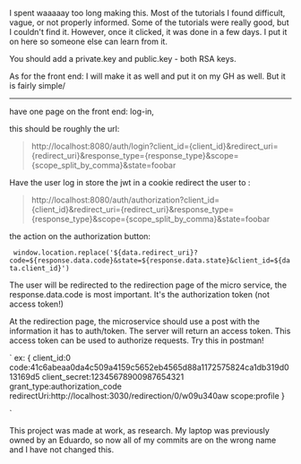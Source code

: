 I spent waaaaay too long making this. Most of the tutorials I found difficult, vague, or not properly informed. Some of the tutorials were really good, but I couldn't find it. However, once it clicked, it was done in a few days. I put it on here so someone else can learn from it.

You should add a private.key and public.key - both RSA keys.

As for the front end: I will make it as well and put it on my GH as well.
But it is fairly simple/
_________________________________________________________________________________________________________________________________________
have one page on the front end: log-in, 

this should be roughly the url: 
> http://localhost:8080/auth/login?client_id={client_id}&redirect_uri={redirect_uri}&response_type={response_type}&scope={scope_split_by_comma}&state=foobar

Have the user log in
store the jwt in a cookie
redirect the user to :

> http://localhost:8080/auth/authorization?client_id={client_id}&redirect_uri={redirect_uri}&response_type={response_type}&scope={scope_split_by_comma}&state=foobar

the action on the authorization button:

` window.location.replace('${data.redirect_uri}?code=${response.data.code}&state=${response.data.state}&client_id=${data.client_id}')`

The user will be redirected to the redirection page of the micro service, the response.data.code is most important. It's the authorization token (not access token!)

At the redirection page, the microservice should use a post with the information it has to auth/token. The server will return an access token. This access token can be used to authorize requests. Try this in postman!

`
ex: 
{
    client_id:0
    code:41c6abeaa0da4c509a4159c5652eb4565d88a1172575824ca1db319d013169d5
    client_secret:12345678900987654321
    grant_type:authorization_code
    redirectUri:http://localhost:3030/redirection/0/w09u340aw
    scope:profile
}

`

This project was made at work, as research. My laptop was previously owned by an Eduardo, so now all of my commits are on the wrong name and I have not changed this. 